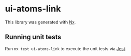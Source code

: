 # ui-atoms-link

This library was generated with [Nx](https://nx.dev).

## Running unit tests

Run `nx test ui-atoms-link` to execute the unit tests via [Jest](https://jestjs.io).

